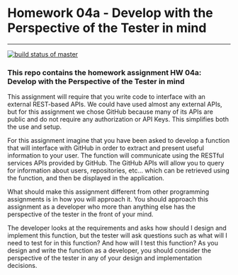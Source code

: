 # Homework 04a - Develop with the Perspective of the Tester in mind
-------------

[![build status of master](https://travis-ci.org/kylerozanitis/GitHubApi567.svg?branch=master)](https://travis-ci.org/kylerozanitis/GitHubApi567)

### This repo contains the homework assignment HW 04a: Develop with the Perspective of the Tester in mind ###

This assignment will require that you write code to interface with an external REST-based APIs.   We could have used almost any external APIs, but for this assignment we chose GitHub because many of its APIs are public and do not require any authorization or API Keys.   This simplifies both the use and setup.

For this assignment imagine that you have been asked to develop a function that will interface with GitHub in order to extract and present useful information to your user. The function will communicate using the RESTful services APIs provided by GitHub. The GitHub APIs will allow you to query for information about users, repositories, etc... which can be retrieved using the function, and then be displayed in the application.

What should make this assignment different from other programming assignments is in how you will approach it.  You should approach this assignment as a developer who more than anything else has the perspective of the tester in the front of your mind. 

The developer looks at the requirements and asks how should I design and implement this function, but the tester will ask questions such as what will I need to test for in this function?  And how will I test this function?   As you design and write the function as a developer, you should consider the perspective of the tester in any of your design and implementation decisions.